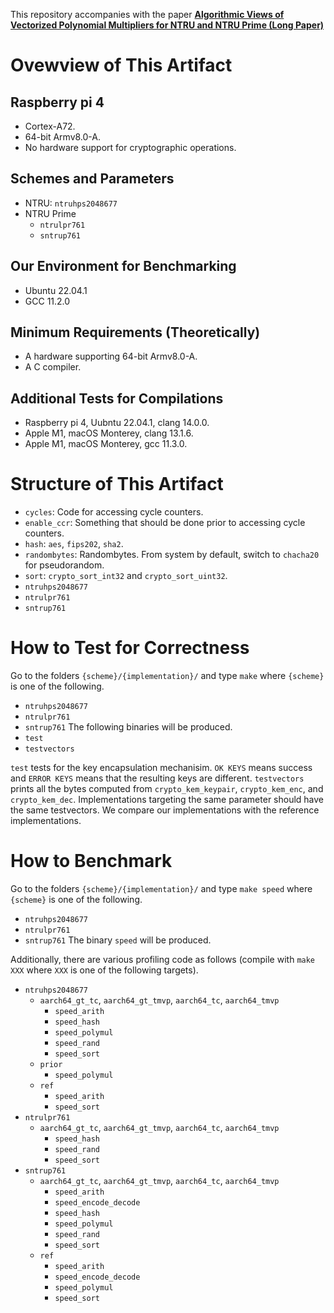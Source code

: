 
This repository accompanies with the paper [**Algorithmic Views of Vectorized Polynomial Multipliers for NTRU and NTRU Prime (Long Paper)**](https://eprint.iacr.org/2023/541)

# Ovewview of This Artifact

## Raspberry pi 4
- Cortex-A72.
- 64-bit Armv8.0-A.
- No hardware support for cryptographic operations.

## Schemes and Parameters
- NTRU: `ntruhps2048677`
- NTRU Prime
    - `ntrulpr761`
    - `sntrup761`

## Our Environment for Benchmarking
- Ubuntu 22.04.1
- GCC 11.2.0

## Minimum Requirements (Theoretically)
- A hardware supporting 64-bit Armv8.0-A.
- A C compiler.

## Additional Tests for Compilations
- Raspberry pi 4, Uubntu 22.04.1, clang 14.0.0.
- Apple M1, macOS Monterey, clang 13.1.6.
- Apple M1, macOS Monterey, gcc 11.3.0.

# Structure of This Artifact
- `cycles`: Code for accessing cycle counters.
- `enable_ccr`: Something that should be done prior to accessing cycle counters.
- `hash`: `aes`, `fips202`, `sha2`.
- `randombytes`: Randombytes. From system by default, switch to `chacha20` for pseudorandom.
- `sort`: `crypto_sort_int32` and `crypto_sort_uint32`.
- `ntruhps2048677`
- `ntrulpr761`
- `sntrup761`

# How to Test for Correctness
Go to the folders `{scheme}/{implementation}/` and type `make` where `{scheme}` is one of the following.
- `ntruhps2048677`
- `ntrulpr761`
- `sntrup761`
The following binaries will be produced.
- `test`
- `testvectors`


`test` tests for the key encapsulation mechanisim. `OK KEYS` means success and `ERROR KEYS` means that the resulting keys are different.
`testvectors` prints all the bytes computed from `crypto_kem_keypair`, `crypto_kem_enc`, and `crypto_kem_dec`.
Implementations targeting the same parameter should have the same testvectors.
We compare our implementations with the reference implementations.


# How to Benchmark
Go to the folders `{scheme}/{implementation}/` and type `make speed` where `{scheme}` is one of the following.
- `ntruhps2048677`
- `ntrulpr761`
- `sntrup761`
The binary `speed` will be produced.

Additionally, there are various profiling code as follows (compile with `make XXX` where `XXX` is one of the following targets).
- `ntruhps2048677`
    - `aarch64_gt_tc`, `aarch64_gt_tmvp`, `aarch64_tc`, `aarch64_tmvp`
        - `speed_arith`
        - `speed_hash`
        - `speed_polymul`
        - `speed_rand`
        - `speed_sort`
    - `prior`
        - `speed_polymul`
    - `ref`
        - `speed_arith`
        - `speed_sort`
- `ntrulpr761`
    - `aarch64_gt_tc`, `aarch64_gt_tmvp`, `aarch64_tc`, `aarch64_tmvp`
        - `speed_hash`
        - `speed_rand`
        - `speed_sort`
- `sntrup761`
    - `aarch64_gt_tc`, `aarch64_gt_tmvp`, `aarch64_tc`, `aarch64_tmvp`
        - `speed_arith`
        - `speed_encode_decode`
        - `speed_hash`
        - `speed_polymul`
        - `speed_rand`
        - `speed_sort`
    - `ref`
        - `speed_arith`
        - `speed_encode_decode`
        - `speed_polymul`
        - `speed_sort`













